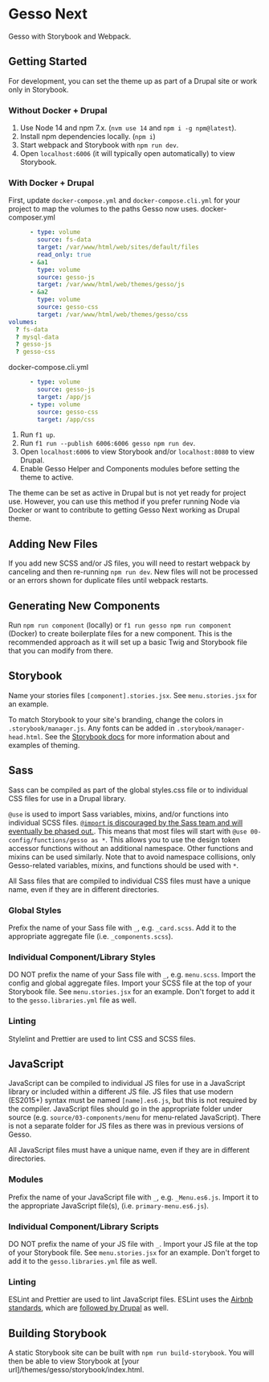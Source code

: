 # Gesso Next

Gesso with Storybook and Webpack.

## Getting Started
For development, you can set the theme up as part of a Drupal site
or work only in Storybook.

### Without Docker + Drupal
1. Use Node 14 and npm 7.x. (`nvm use 14` and `npm i -g npm@latest`).
2. Install npm dependencies locally. (`npm i`)
3. Start webpack and Storybook with `npm run dev`.
4. Open `localhost:6006` (it will typically open automatically) to view Storybook.

### With Docker + Drupal
First, update `docker-compose.yml` and `docker-compose.cli.yml` for your project
to map the volumes to the paths Gesso now uses.
docker-composer.yml
```yaml
      - type: volume
        source: fs-data
        target: /var/www/html/web/sites/default/files
        read_only: true
      - &a1
        type: volume
        source: gesso-js
        target: /var/www/html/web/themes/gesso/js
      - &a2
        type: volume
        source: gesso-css
        target: /var/www/html/web/themes/gesso/css
volumes:
  ? fs-data
  ? mysql-data
  ? gesso-js
  ? gesso-css
```
docker-compose.cli.yml
```yaml
      - type: volume
        source: gesso-js
        target: /app/js
      - type: volume
        source: gesso-css
        target: /app/css
```

1. Run `f1 up`.
2. Run `f1 run --publish 6006:6006 gesso npm run dev`.
3. Open `localhost:6006` to view Storybook and/or `localhost:8080` to view Drupal.
4. Enable Gesso Helper and Components modules before setting the theme to active.

The theme can be set as active in Drupal but is not yet ready for project use.
However, you can use this method if you prefer running Node via Docker or want
to contribute to getting Gesso Next working as Drupal theme.

## Adding New Files
If you add new SCSS and/or JS files, you will need to restart webpack by canceling
and then re-running `npm run dev`. New files will not be processed or an errors
shown for duplicate files until webpack restarts.

## Generating New Components
Run `npm run component` (locally) or `f1 run gesso npm run component` (Docker) to
create boilerplate files for a new component. This is the recommended approach as it
will set up a basic Twig and Storybook file that you can modify from there.

## Storybook
Name your stories files `[component].stories.jsx`. See `menu.stories.jsx` for
an example.

To match Storybook to your site's branding, change the colors in `.storybook/manager.js`.
Any fonts can be added in `.storybook/manager-head.html`. See the [Storybook docs](https://storybook.js.org/docs/react/configure/theming)
for more information about and examples of theming.

## Sass
Sass can be compiled as part of the global styles.css file or to individual CSS files
for use in a Drupal library.

`@use` is used to import Sass variables, mixins, and/or functions into individual SCSS files. [`@import` is discouraged by the Sass team and will eventually be phased out.](https://sass-lang.com/documentation/at-rules/import).
This means that most files will start with `@use 00-config/functions/gesso as *`. This allows you to use the
design token accessor functions without an additional namespace. Other functions and mixins can be used similarly. Note that to avoid namespace
collisions, only Gesso-related variables, mixins, and functions should be used with `*`.

All Sass files that are compiled to individual CSS files must have a unique name,
even if they are in different directories.

### Global Styles
Prefix the name of your Sass file with `_`, e.g. `_card.scss`. Add it to the appropriate
aggregate file (i.e. `_components.scss`).

### Individual Component/Library Styles
DO NOT prefix the name of your Sass file with `_`, e.g. `menu.scss`. Import the config
and global aggregate files. Import your SCSS file at the top of your Storybook file.
See `menu.stories.jsx` for an example. Don't forget to add it to the `gesso.libraries.yml`
file as well.

### Linting
Stylelint and Prettier are used to lint CSS and SCSS files.

## JavaScript
JavaScript can be compiled to individual JS files for use in a JavaScript library or included
within a different JS file. JS files that use modern (ES2015+) syntax must be named
`[name].es6.js`, but this is not required by the compiler. JavaScript files should go in the
appropriate folder under source (e.g. `source/03-components/menu` for menu-related JavaScript).
There is not a separate folder for JS files as there was in previous versions of Gesso.

All JavaScript files must have a unique name, even if they are in different directories.

### Modules
Prefix the name of your JavaScript file with `_`, e.g. `_Menu.es6.js`. Import it to the appropriate
JavaScript file(s), (i.e. `primary-menu.es6.js`).

### Individual Component/Library Scripts
DO NOT prefix the name of your JS file with `_`. Import your JS file at the top
of your Storybook file. See `menu.stories.jsx` for an example. Don't forget to
add it to the `gesso.libraries.yml` file as well.

### Linting
ESLint and Prettier are used to lint JavaScript files. ESLint uses the [Airbnb
standards](https://github.com/airbnb/javascript/), which are [followed by Drupal](https://www.drupal.org/docs/develop/standards/javascript/javascript-coding-standards) as well.

## Building Storybook
A static Storybook site can be built with `npm run build-storybook`. You will
then be able to view Storybook at [your url]/themes/gesso/storybook/index.html.
